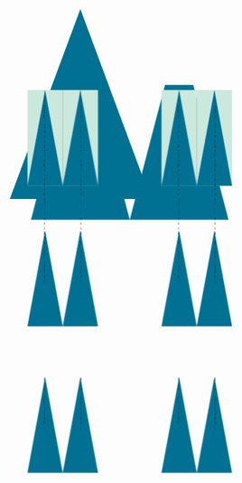 //TODO: Change to Markdown file as usual

<style>
  * {
    background: #CBE8DD;
    border-left: 125px solid transparent;
    border-right: 125px solid transparent;
    border-bottom: 140px solid #007192;
    width: 0;
    height: 0;
    margin: 80 75;
  }
  *>* {
    background: #0000;
    scale: 0.50 0.71;
    margin: 20 -63;
    -webkit-box-reflect: left -1px
  }
</style>


616.27 {336}


----


<style>
  * {
    background: #CBE8DD;
    border-style: solid;
    border-width: 0 94pt 35vw;
    border-color: #0000 #0000 #007192 #0000;
    height: 0;
    margin: 80 75;
  }
  *>* {
    background: #0000;
    scale: 0.50 0.71;
    margin: 20 -63;
    -webkit-box-reflect: left;
  }
</style>


624.27 {294}


----


<style>*{background:#cbe8dd;border:solid;border-width:0+94pt+35vw;border-color:07192#0000;height:0;margin:80+75;+*{background:0;scale:.5.71;margin:20-63;-webkit-box-reflect:left


674.03 {177}


----

<style>*{background:#cbe8dd;>*{background:#007192;clip-path:polygon(71q+224q,335q+224q,269q+118q,257q+137q,50%25%,149q+137q,137q+118q


712.6 {133}